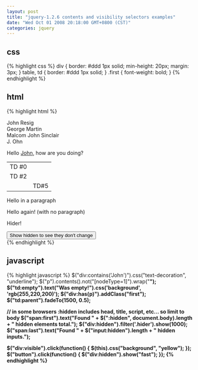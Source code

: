 ```yaml
---
layout: post
title: "jquery-1.2.6 contents and visibility selectors examples"
date: "Wed Oct 01 2008 20:18:00 GMT+0800 (CST)"
categories: jquery
---
```


css
-----

{% highlight css %}
div {
    border: #ddd 1px solid;
    min-height: 20px;
    margin: 3px;
}
table, td {
    border: #ddd 1px solid;
}
.first {
    font-weight: bold;
}
{% endhighlight %}

html
-----

{% highlight html %}
<div>John Resig</div>

<div>George Martin</div>
<div>Malcom John Sinclair</div>
<div>J. Ohn</div>

<p>Hello <a href="http://ejohn.org/">John</a>, how are you doing?</p>
<table>
    <tr>
        <td>TD #0</td>
        <td></td>
    </tr>
    <tr>
        <td>TD #2</td>
        <td></td>
    </tr>
    <tr>
        <td></td>
        <td>TD#5</td>
    </tr>
</table>

<div>
    <p>Hello in a paragraph</p>
</div>
<div>Hello again! (with no paragraph)</div>

<span></span>
<div></div>
<div style="display:none;" class="hider">Hider!</div>
<div></div>

<div class="starthidden">Hider!</div>
<div></div>
<form>
    <input type="hidden" />
    <input type="hidden" />
    <input type="hidden" />
</form>
<span> </span>
<button>Show hidden to see they don't change</button>
<div></div>
<div class="starthidden"></div>
<div></div>

<div></div>
<div style="display:none;"></div>
<script type="text/javascript" charset="utf-8" src="/lib/jquery/jquery-1.2.6.js"></script>
{% endhighlight %}

javascript
-----

{% highlight javascript %}
$("div:contains('John')").css("text-decoration", "underline");
$("p").contents().not("[nodeType=1]").wrap("<b/>");
$("td:empty").text("Was empty!").css('background', 'rgb(255,220,200)');
$("div:has(p)").addClass("first");
$("td:parent").fadeTo(1500, 0.5);

// in some browsers :hidden includes head, title, script, etc... so limit to body
$("span:first").text("Found " + $(":hidden", document.body).length + " hidden elements total.");
$("div:hidden").filter('.hider').show(1000);
$("span:last").text("Found " + $("input:hidden").length + " hidden inputs.");

$("div:visible").click(function() {
    $(this).css("background", "yellow");
});
$("button").click(function() {
    $("div:hidden").show("fast");
});
{% endhighlight %}
